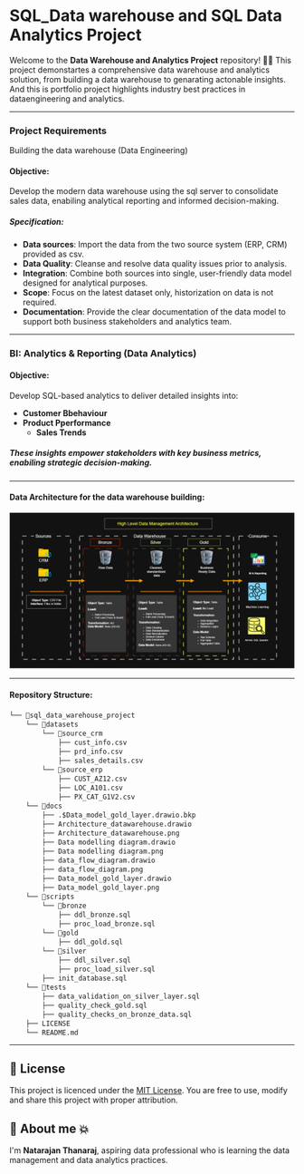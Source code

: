 # SQL_Data warehouse and SQL Data Analytics Project 

Welcome to the **Data Warehouse and Analytics Project** repository! 🚀💥
This project demonstartes a comprehensive data warehouse and analytics solution, from building a data warehouse to genarating actonable insights. And this is portfolio project highlights industry best practices in dataengineering and analytics.

---
### Project Requirements
Building the data warehouse (Data Engineering)
####  Objective:
Develop the modern data warehouse using the sql server to consolidate sales data, enabiling analytical reporting and informed decision-making. 

##### Specification: 
- **Data sources**: Import the data from the two source system (ERP, CRM) provided as csv.
- **Data Quality**: Cleanse and resolve data quality issues prior to analysis.
- **Integration**: Combine both sources into single, user-friendly data model designed for analytical purposes. 
- **Scope**: Focus on the latest dataset only, historization on data is not required. 
- **Documentation**: Provide the clear documentation of the data model to support both business stakeholders and analytics team. 

---
### BI: Analytics & Reporting (Data Analytics)

####  Objective:
Develop SQL-based analytics to deliver detailed insights into:
  - **Customer Bbehaviour**
  - **Product Pperformance**
	- **Sales Trends**

##### These insights empower stakeholders with key business metrics, enabiling strategic decision-making.

---
#### Data Architecture for the data warehouse building: 

![Data Architecture Diagram](https://github.com/NitroNatarajan/sql_data_warehouse_project/blob/main/docs/Architecture_datawarehouse.png)

--- 
#### Repository Structure:
```
└── 📁sql_data_warehouse_project
    └── 📁datasets
        └── 📁source_crm
            ├── cust_info.csv
            ├── prd_info.csv
            ├── sales_details.csv
        └── 📁source_erp
            ├── CUST_AZ12.csv
            ├── LOC_A101.csv
            ├── PX_CAT_G1V2.csv
    └── 📁docs
        ├── .$Data_model_gold_layer.drawio.bkp
        ├── Architecture_datawarehouse.drawio
        ├── Architecture_datawarehouse.png
        ├── Data modelling diagram.drawio
        ├── Data modelling diagram.png
        ├── data_flow_diagram.drawio
        ├── data_flow_diagram.png
        ├── Data_model_gold_layer.drawio
        ├── Data_model_gold_layer.png
    └── 📁scripts
        └── 📁bronze
            ├── ddl_bronze.sql
            ├── proc_load_bronze.sql
        └── 📁gold
            ├── ddl_gold.sql
        └── 📁silver
            ├── ddl_silver.sql
            ├── proc_load_silver.sql
        ├── init_database.sql
    └── 📁tests
        ├── data_validation_on_silver_layer.sql
        ├── quality_check_gold.sql
        ├── quality_checks_on_bronze_data.sql
    ├── LICENSE
    └── README.md
```
---
## 🪪 License
This project is licenced under the [MIT License](License). You are free to use, modify and share this project with proper attribution. 

## 📔 About me 💥
I'm **Natarajan Thanaraj**, aspiring data professional who is learning the data management and data analytics practices. 
